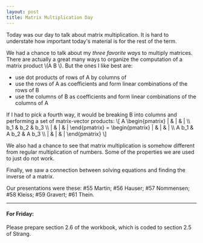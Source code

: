 ```yaml
---
layout: post
title: Matrix Multiplication Day
---
```


Today was our day to talk about matrix multiplication. It is hard to understate
how important today's material is for the rest of the term.

We had a chance to talk about my _three favorite ways_ to multiply matrices.
There are actually a great many ways to organize the computation of a matrix
product \\(A B \\). But the ones I like best are:

  * use dot products of rows of A by columns of
  * use the rows of A as coefficients and form linear combinations of the rows of B
  * use the columns of B as coefficients and form linear combinations of the columns of A

If I had to pick a fourth way, it would be breaking B into columns and performing
a set of matrix-vector products:
\\[
A \begin{pmatrix} | & | & | \\\\ b\_1 & b\_2 & b\_3 \\\\ | & | & | \end{pmatrix} = \begin{pmatrix} | & | & | \\\\ A b\_1 & A b\_2 & A b\_3 \\\\ | & | & | \end{pmatrix}
\\]

We also had a chance to see that matrix multiplication is somehow different from
regular multiplication of numbers. Some of the properties we are used to just do
not work.

Finally, we saw a connection between solving equations and finding the inverse of
a matrix.

Our presentations were these: \#55 Martin; \#56 Hauser; \#57 Nommensen; \#58 Kleiss;
\#59 Gravert; \#61 Thein.

----

#### For Friday:

Please prepare section 2.6 of the workbook, which is coded to section 2.5 of Strang.
